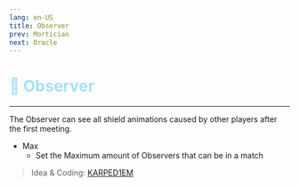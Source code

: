```yaml
---
lang: en-US
title: Observer
prev: Mortician
next: Oracle
---
```


# <font color="#a8e0fa">🔭 <b>Observer</b></font> <Badge text="Support" type="tip" vertical="middle"/>
---

The Observer can see all shield animations caused by other players after the first meeting.
* Max
  * Set the Maximum amount of Observers that can be in a match

> Idea & Coding: [KARPED1EM](https://github.com/KARPED1EM)